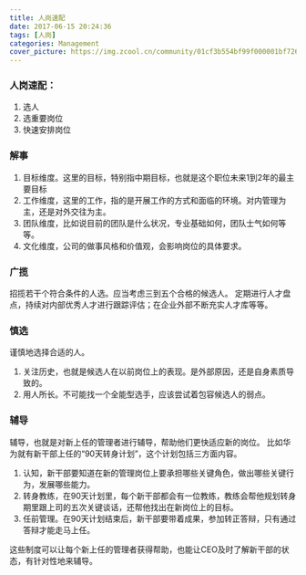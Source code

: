 ```yaml
---
title: 人岗速配
date: 2017-06-15 20:24:36
tags: [人岗]
categories: Management
cover_picture: https://img.zcool.cn/community/01cf3b554bf99f000001bf72610d7e.jpg@1280w_1l_2o_100sh.webp
---
```



### 人岗速配：
1. 选人
1. 选重要岗位
1. 快速安排岗位

### 解事 
1. 目标维度。这里的目标，特别指中期目标，也就是这个职位未来1到2年的最主要目标
1. 工作维度，这里的工作，指的是开展工作的方式和面临的环境。对内管理为主，还是对外交往为主。
1. 团队维度，比如说目前的团队是什么状况，专业基础如何，团队士气如何等等。
1. 文化维度，公司的做事风格和价值观，会影响岗位的具体要求。
### 广揽
招揽若干个符合条件的人选。应当考虑三到五个合格的候选人。
定期进行人才盘点，持续对内部优秀人才进行跟踪评估；在企业外部不断充实人才库等等。
<!-- more -->
### 慎选
谨慎地选择合适的人。
1. 关注历史，也就是候选人在以前岗位上的表现。是外部原因，还是自身素质导致的。
1. 用人所长。不可能找一个全能型选手，应该尝试着包容候选人的弱点。

### 辅导
辅导，也就是对新上任的管理者进行辅导，帮助他们更快适应新的岗位。
比如华为就有新干部上任的“90天转身计划”，这个计划包括三方面内容。
1. 认知，新干部要知道在新的管理岗位上要承担哪些关键角色，做出哪些关键行为，发展哪些能力。
1. 转身教练，在90天计划里，每个新干部都会有一位教练，教练会帮他规划转身期里跟上司的五次关键谈话，还帮他找出在新岗位上的目标。
1. 任前管理。在90天计划结束后，新干部要带着成果，参加转正答辩，只有通过答辩才能走马上任。

这些制度可以让每个新上任的管理者获得帮助，也能让CEO及时了解新干部的状态，有针对性地来辅导。
